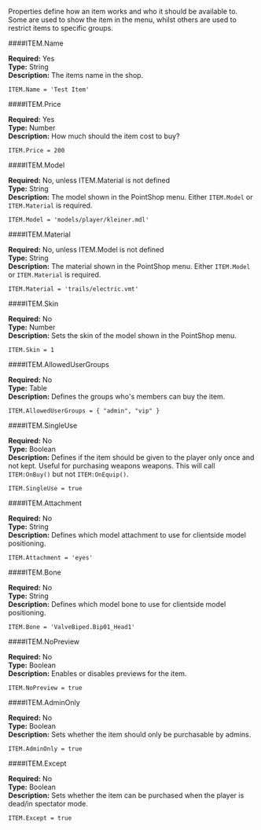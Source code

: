 <p class="lead">Properties define how an item works and who it should be available to. Some are used to show the item in the menu, whilst others are used to restrict items to specific groups.</p>

####<a name="name"></a>ITEM.Name

**Required:** Yes  
**Type:** <span class="type">String</span>  
**Description:** The items name in the shop.

    ITEM.Name = 'Test Item'

####<a name="price"></a>ITEM.Price

**Required:** Yes  
**Type:** <span class="type">Number</span>  
**Description:** How much should the item cost to buy?

    ITEM.Price = 200

####<a name="model"></a>ITEM.Model

**Required:** No, unless ITEM.Material is not defined  
**Type:** <span class="type">String</span>  
**Description:** The model shown in the PointShop menu. Either `ITEM.Model` or `ITEM.Material` is required.

    ITEM.Model = 'models/player/kleiner.mdl'

####<a name="material"></a>ITEM.Material

**Required:** No, unless ITEM.Model is not defined  
**Type:** <span class="type">String</span>  
**Description:** The material shown in the PointShop menu. Either `ITEM.Model` or `ITEM.Material` is required.

    ITEM.Material = 'trails/electric.vmt'

####<a name="skin"></a>ITEM.Skin

**Required:** No  
**Type:** <span class="type">Number</span>  
**Description:** Sets the skin of the model shown in the PointShop menu.

    ITEM.Skin = 1

####<a name="allowed-user-groups"></a>ITEM.AllowedUserGroups

**Required:** No  
**Type:** <span class="type">Table</span>  
**Description:** Defines the groups who's members can buy the item.

    ITEM.AllowedUserGroups = { "admin", "vip" }

####<a name="single-use"></a>ITEM.SingleUse

**Required:** No  
**Type:** <span class="type">Boolean</span>  
**Description:** Defines if the item should be given to the player only once and not kept. Useful for purchasing weapons weapons. This will call `ITEM:OnBuy()` but not `ITEM:OnEquip()`.

    ITEM.SingleUse = true

####<a name="attachment"></a>ITEM.Attachment

**Required:** No  
**Type:** <span class="type">String</span>  
**Description:** Defines which model attachment to use for clientside model positioning.

    ITEM.Attachment = 'eyes'

####<a name="bone"></a>ITEM.Bone

**Required:** No  
**Type:** <span class="type">String</span>  
**Description:** Defines which model bone to use for clientside model positioning.

    ITEM.Bone = 'ValveBiped.Bip01_Head1'

####<a name="no-preview"></a>ITEM.NoPreview

**Required:** No  
**Type:** <span class="type">Boolean</span>  
**Description:** Enables or disables previews for the item.

    ITEM.NoPreview = true

####<a name="admin-only"></a>ITEM.AdminOnly

**Required:** No  
**Type:** <span class="type">Boolean</span>  
**Description:** Sets whether the item should only be purchasable by admins.

    ITEM.AdminOnly = true

####<a name="except"></a>ITEM.Except

**Required:** No  
**Type:** <span class="type">Boolean</span>  
**Description:** Sets whether the item can be purchased when the player is dead/in spectator mode.

    ITEM.Except = true
